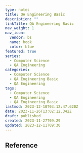 ```yaml
---
type: notes
title: QA Engineering Basic
description: ""
linkTitle: QA Engineering Basic
nav_weight: 1
nav_icon:
  vendor: bs
  name: book
  color: blue
featured: true
series:
  - Computer Science
  - QA Engineering
categories:
  - Computer Science
  - QA Engineering Basic
  - QA Engineering
tags:
  - Computer Science
  - QA Engineering
  - QA Engineering Basic
lastmod: 2023-12-10T03:12:47.620Z
date: 2023-11-26T13:02:12.342Z
draft: published
created: 2023-11-27T09:29
updated: 2023-12-11T09:30
---
```


## Reference
